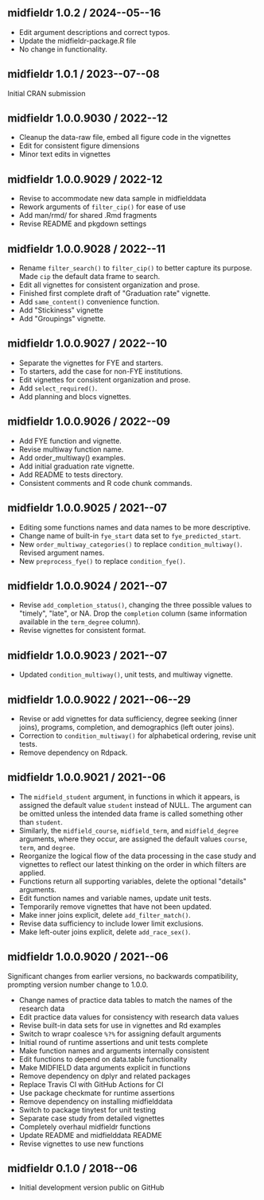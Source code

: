 
## midfieldr 1.0.2 / 2024--05--16

- Edit argument descriptions and correct typos.
- Update the midfieldr-package.R file
- No change in functionality.

## midfieldr 1.0.1 / 2023--07--08

Initial CRAN submission

## midfieldr 1.0.0.9030 / 2022--12

- Cleanup the data-raw file, embed all figure code in the vignettes
- Edit for consistent figure dimensions
- Minor text edits in vignettes

## midfieldr 1.0.0.9029 / 2022-12

- Revise to accommodate new data sample in midfielddata
- Rework arguments of `filter_cip()` for ease of use
- Add man/rmd/ for shared .Rmd fragments 
- Revise README and pkgdown settings

## midfieldr 1.0.0.9028 / 2022--11

- Rename `filter_search()` to `filter_cip()` to better capture its purpose. Made `cip` the default data frame to search.
- Edit all vignettes for consistent organization and prose.  
- Finished first complete draft of "Graduation rate" vignette. 
- Add `same_content()` convenience function. 
- Add "Stickiness" vignette
- Add "Groupings" vignette. 

## midfieldr 1.0.0.9027 / 2022--10

- Separate the vignettes for FYE and starters. 
- To starters, add the case for non-FYE institutions.
- Edit vignettes for consistent organization and prose. 
- Add `select_required()`. 
- Add planning and blocs vignettes. 

## midfieldr 1.0.0.9026 / 2022--09

- Add FYE function and vignette.
- Revise multiway function name.
- Add order_multiway() examples.
- Add initial graduation rate vignette. 
- Add README to tests directory.
- Consistent comments and R code chunk commands.

## midfieldr 1.0.0.9025 / 2021--07

- Editing some functions names and data names to be more descriptive.  
- Change name of built-in `fye_start` data set to `fye_predicted_start`. 
- New `order_multiway_categories()` to replace `condition_multiway()`. Revised 
  argument names. 
- New `preprocess_fye()` to replace `condition_fye()`. 

## midfieldr 1.0.0.9024 / 2021--07

- Revise `add_completion_status()`, changing the three possible values to "timely", "late", or NA. Drop the `completion` column (same information available in the `term_degree` column). 
- Revise vignettes for consistent format.

## midfieldr 1.0.0.9023 / 2021--07

- Updated `condition_multiway()`, unit tests, and multiway vignette.

## midfieldr 1.0.0.9022 / 2021--06--29

- Revise or add vignettes for data sufficiency, degree seeking (inner joins), programs, completion, and demographics (left outer joins).
- Correction to `condition_multiway()` for alphabetical ordering, revise unit tests.
- Remove dependency on Rdpack.

## midfieldr 1.0.0.9021 / 2021--06

- The `midfield_student` argument, in functions in which it appears, is assigned the default value `student` instead of NULL. The argument can be  omitted unless the intended data frame is called something other than `student`. 
- Similarly, the `midfield_course`, `midfield_term`, and `midfield_degree` arguments, where they occur, are assigned the default values `course`, `term`, and `degree`. 
- Reorganize the logical flow of the data processing in the case study and vignettes to reflect our latest thinking on the order in which filters are applied.
- Functions return all supporting variables, delete the optional "details" arguments.
- Edit function names and variable names, update unit tests.
- Temporarily remove vignettes that have not been updated.
- Make inner joins explicit, delete `add_filter_match()`.
- Revise data sufficiency to include lower limit exclusions.
- Make left-outer joins explicit, delete `add_race_sex()`.

## midfieldr 1.0.0.9020 / 2021--06

Significant changes from earlier versions, no backwards compatibility, 
prompting version number change to 1.0.0.

- Change names of practice data tables to match the names of the research data
- Edit practice data values for consistency with research data values 
- Revise built-in data sets for use in vignettes and Rd examples
- Switch to wrapr coalesce `%?%` for assigning default arguments
- Initial round of runtime assertions and unit tests complete
- Make function names and arguments internally consistent 
- Edit functions to depend on data.table functionality 
- Make MIDFIELD data arguments explicit in functions 
- Remove dependency on dplyr and related packages 
- Replace Travis CI with GitHub Actions for CI
- Use package checkmate for runtime assertions 
- Remove dependency on installing midfielddata 
- Switch to package tinytest for unit testing 
- Separate case study from detailed vignettes
- Completely overhaul midfieldr functions  
- Update README and midfielddata README
- Revise vignettes to use new functions 


## midfieldr 0.1.0 / 2018--06

- Initial development version public on GitHub
  
<!-- major.minor.patch.dev -->
<!-- MAJOR version when you make incompatible API changes ->
<!-- MINOR version add functionality in a backwards-compatible manner ->
<!-- PATCH version backwards-compatible bug fixes ->

<!-- ### New features -->

<!-- ### Minor improvements -->

<!-- ### Bug fixes -->

<!-- ### Deprecated -->

<!-- ### Defunct -->
